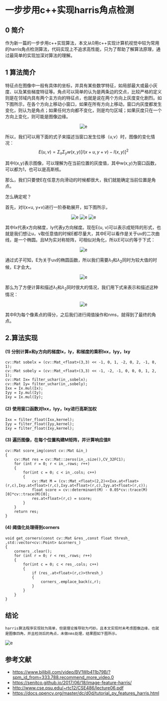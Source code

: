 
# 一步步用c++实现harris角点检测

## 0 简介

作为新一篇的一步步用c++实现算法，本文从0用c++实现计算机视觉中较为常用的harris角点检测算法，代码实现上不追求高性能，只为了帮助了解算法原理，通过最简单的实现加深对算法的理解。

## 1 算法简介

特征点在图像中一般有具体的坐标，并具有某些数学特征，如局部最大或最小灰度、以及某些梯度特征等。角点可以简单的认为是两条边的交点，比较严格的定义则是在邻域内具有两个主方向的特征点，也就是说在两个方向上灰度变化剧烈。如下图所示，在各个方向上移动小窗口，如果在所有方向上移动，窗口内灰度都发生变化，则认为是角点；如果任何方向都不变化，则是均匀区域；如果灰度只在一个方向上变化，则可能是图像边缘。

<center class="half">

![e](./a.jpeg)

</center>

所以，我们可以用下面的式子来描述当窗口发生位移（u,v）时，图像的变化情况：
$$
E(u, v)=\Sigma_{x} \Sigma_{y} w(x, y)[I(x+u, y+v)-I(x, y)]^{2}
$$

其中I(x,y)表示图像，可以理解为在当前位置的灰度值，其中w(x,y)为窗口函数，可以都为1，也可以是高斯核。

那么，我们只要使E在任意方向滑动的时候都很大，我们就能确定当前位置是角点。

怎么确定呢？

首先，对I(x+u, y+v)进行一阶泰勒展开，如下图所示，
<center class="half">

![e](./t.jpg)
![e](./e.png)
![e](./M.png)

</center>

其中Ix代表x方向梯度，Iy代表y方向梯度。现在E(u, v)可以表示成矩阵的形式，也就是我们想让u，v取任意值的时候E都尽量大，其中E可以看作是关于uv的二次曲线，是一个椭圆。且M为实对称矩阵，可相似对角化，所以E可以约等于下式：

<center class="half">

![e](./s.png)

</center>

通过式子可知，E为关于uv的椭圆函数，所以我们需要$\lambda_1$和$\lambda_2$同时为较大值的时候，E才会大。
<center class="half">

![e](./eg.png)

</center>

那么为了方便计算和描述$\lambda_1$和$\lambda_2$同时很大的情况，我们用下式来表示和描述这种情况：

<center class="half">

![e](./score.png)

</center>
其中R为每个像素点的得分，之后我们进行阈值操作和nms，就得到了最终的角点。

## 2.算法实现

#### (1) 分别计算x和y方向的梯度Ix，Iy，和梯度的乘积Ixx，Iyy，Ixy

```
cv::Mat sobelx = (cv::Mat_<float>(3,3) << -1, 0, 1, -2, 0, 2, -1, 0, 1);
cv::Mat sobely = (cv::Mat_<float>(3,3) << -1, -2, -1, 0, 0, 0, 1, 2, 1);
cv::Mat Ix= filter_uchar(in_,sobelx);
cv::Mat Iy= filter_uchar(in_,sobely);
Ixx = Ix.mul(Ix);
Iyy = Iy.mul(Iy);
Ixy = Ix.mul(Iy);
```

#### (2) 使用窗口函数对Ixx，Iyy，Ixy进行高斯加权

```
Ixx = filter_float(Ixx,kernel);
Iyy = filter_float(Iyy,kernel);
Ixy = filter_float(Ixy,kernel);
```

#### (3) 遍历图像，在每个位置构建M矩阵，并计算响应值R

```
cv::Mat score_img(const cv::Mat &in_)
{
    cv::Mat res = cv::Mat::zeros(in_.size(),CV_32FC1);
    for (int r = 0; r < in_.rows; r++)
    {
        for(int c = 0; c < in_.cols; c++)
        {
            cv::Mat M = (cv::Mat_<float>(2,2)<<Ixx.at<float>(r,c),Ixy.at<float>(r,c),Ixy.at<float>(r,c),Iyy.at<float>(r,c));
            float score = cv::determinant(M) - 0.05*cv::trace(M)[0]*cv::trace(M)[0];
            res.at<float>(r,c) = score;
        }
    }
    return res;
}
```

#### (4) 阈值化处理得到corners

```
void get_corners(const cv::Mat &res_,const float thresh_ ,std::vector<cv::Point> &corners_)
{
    corners_.clear();
    for (int r = 0; r < res_.rows; r++)
    {
        for(int c = 0; c < res_.cols; c++)
        { 
            if (res_.at<float>(r,c)>thresh_)
            {
                corners_.emplace_back(c,r);
            }
        }
    }
}
```

## 结论

    harris算法程序实现较为简单，但是理论推导较为巧妙。且本文实现时未考虑图像边缘，也就是图像四角，并且检测后的角点，未做nms处理，结果图如下图所示。


![e](./result.jpg)


## 参考文献

- https://www.bilibili.com/video/BV1Wb411b79B/?spm_id_from=333.788.recommend_more_video.0
- https://senitco.github.io/2017/06/18/image-feature-harris/
- http://www.cse.psu.edu/~rtc12/CSE486/lecture06.pdf
- https://docs.opencv.org/master/dc/d0d/tutorial_py_features_harris.html